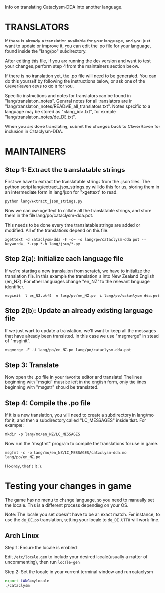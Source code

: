 Info on translating Cataclysm-DDA into another language.


TRANSLATORS
===========

If there is already a translation available for your language,
and you just want to update or improve it,
you can edit the .po file for your language,
found inside the "lang/po" subdirectory.

After editing this file,
if you are running the dev version and want to test your changes,
perform step 4 from the maintainers section below.

If there is no translation yet,
the .po file will need to be generated.
You can do this yourself by following the instructions below,
or ask one of the CleverRaven devs to do it for you.

Specific instructions and notes for translators can be found in
"lang/translation_notes".
General notes for all translators are in
"lang/translation_notes/README_all_translators.txt".
Notes specific to a language may be stored as "<lang_id>.txt",
for exmple "lang/translation_notes/de_DE.txt".

When you are done translating,
submit the changes back to CleverRaven for inclusion in Cataclysm-DDA.


MAINTAINERS
===========


Step 1: Extract the translatable strings
----------------------------------------

First we have to extract the translatable strings from the .json files.
The python script lang/extract_json_strings.py will do this for us,
storing them in an intermediate form in lang/json for "xgettext" to read.

    python lang/extract_json_strings.py

Now we can use xgettext to collate all the translatable strings,
and store them in the file lang/po/cataclysm-dda.pot.

This needs to be done every time translatable strings are added or modified.
All of the translations depend on this file.

    xgettext -d cataclysm-dda -F -c~ -o lang/po/cataclysm-dda.pot --keyword=_ *.cpp *.h lang/json/*.py


Step 2(a): Initialize each language file
----------------------------------------

If we're starting a new translation from scratch,
we have to initialize the translation file.
In this example the translation is into New Zealand English (en_NZ).
For other languages change "en_NZ" to the relevant language identifier.

    msginit -l en_NZ.utf8 -o lang/po/en_NZ.po -i lang/po/cataclysm-dda.pot


Step 2(b): Update an already existing language file
---------------------------------------------------

If we just want to update a translation,
we'll want to keep all the messages that have already been translated.
In this case we use "msgmerge" in stead of "msginit".

    msgmerge -F -U lang/po/en_NZ.po lang/po/cataclysm-dda.pot


Step 3: Translate
-----------------

Now open the .po file in your favorite editor and translate!
The lines beginning with "msgid" must be left in the english form,
only the lines beginning with "msgstr" should be translated.


Step 4: Compile the .po file
----------------------------

If it is a new translation,
you will need to create a subdirectory in lang/mo for it,
and then a subdirectory called "LC_MESSAGES" inside that.
For example:

    mkdir -p lang/mo/en_NZ/LC_MESSAGES

Now run the "msgfmt" program to compile the translations for use in game.

    msgfmt -c -o lang/mo/en_NZ/LC_MESSAGES/cataclysm-dda.mo lang/po/en_NZ.po

Hooray, that's it :).

Testing your changes in game
============================

The game has no menu to change language, so you need to manually set the locale.
This is a different process depending on your OS.

Note: The locale you set doesn't have to be an exact match. For instance, to use the
`de_DE.po` translation, setting your locale to `de_DE.UTF8` will work fine.

Arch Linux
----------

Step 1: Ensure the locale is enabled

Edit `/etc/locale.gen` to include your desired locale(usually a matter of uncommenting),
then run `locale-gen`

Step 2: Set the locale in your current terminal window and run cataclysm

```bash
export LANG=mylocale
./cataclysm
```
